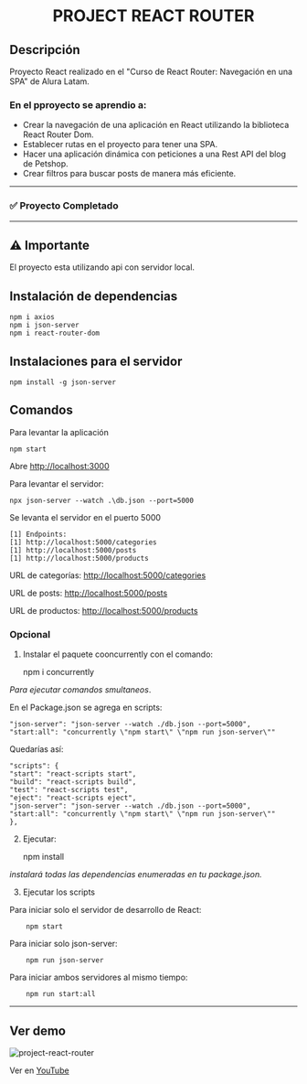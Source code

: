 # <p align="center">PROJECT REACT ROUTER</p>
## Descripción
Proyecto React realizado en el "Curso de React Router: Navegación en una SPA" de Alura Latam.

### En el pproyecto se aprendio a:
* Crear la navegación de una aplicación en React utilizando la biblioteca React Router Dom.
* Establecer  rutas en el proyecto para tener una SPA.
* Hacer una aplicación dinámica con peticiones a una Rest API del blog de Petshop.
* Crear filtros para buscar posts de manera más eficiente.
---
### ✅ Proyecto Completado
---
## ⚠️ Importante
El proyecto esta utilizando api con servidor local.

## Instalación de dependencias

    npm i axios
    npm i json-server
    npm i react-router-dom

## Instalaciones para el servidor

    npm install -g json-server

## Comandos
Para levantar la aplicación

    npm start

Abre [http://localhost:3000](http://localhost:3000)

Para levantar el servidor:

    npx json-server --watch .\db.json --port=5000

Se levanta el servidor en el puerto 5000

    [1] Endpoints:
    [1] http://localhost:5000/categories
    [1] http://localhost:5000/posts
    [1] http://localhost:5000/products

URL de categorías: [http://localhost:5000/categories](http://localhost:5000/categories)

URL de posts: [http://localhost:5000/posts](http://localhost:5000/posts)

URL de productos: [http://localhost:5000/products](http://localhost:5000/products)

### Opcional
1. Instalar el paquete cooncurrently con el comando:

    npm i concurrently

*Para ejecutar comandos smultaneos*.

En el Package.json se agrega en scripts:

    "json-server": "json-server --watch ./db.json --port=5000",
    "start:all": "concurrently \"npm start\" \"npm run json-server\""

Quedarías así: 

    "scripts": {
    "start": "react-scripts start",
    "build": "react-scripts build",
    "test": "react-scripts test",
    "eject": "react-scripts eject",
    "json-server": "json-server --watch ./db.json --port=5000",
    "start:all": "concurrently \"npm start\" \"npm run json-server\""
    },

2. Ejecutar:

    npm install

*instalará todas las dependencias enumeradas en tu package.json.*

3. Ejecutar los scripts

Para iniciar solo el servidor de desarrollo de React:

        npm start

Para iniciar solo json-server:

        npm run json-server

Para iniciar ambos servidores al mismo tiempo:

        npm run start:all
---
## Ver demo
![project-react-router](https://github.com/Mariq12/project-react-router/assets/101030215/469ae5ca-8773-4b6d-8b4c-f5f3a28e363e)

Ver en [YouTube](https://youtu.be/oPM3xs-0fh4)

